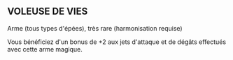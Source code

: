 ## VOLEUSE DE VIES

Arme (tous types d'épées), très rare (harmonisation requise)

Vous bénéficiez d'un bonus de +2 aux jets d'attaque et de
dégâts effectués avec cette arme magique.

